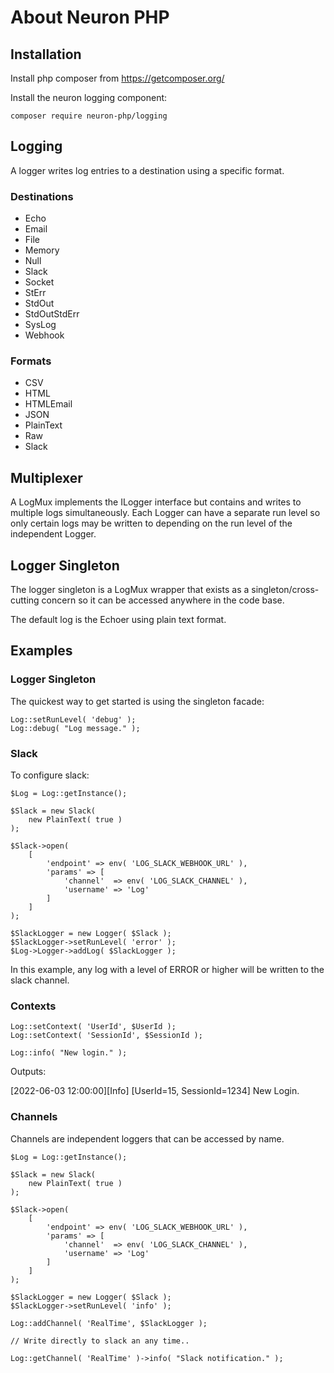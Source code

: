 # About Neuron PHP

## Installation

Install php composer from https://getcomposer.org/

Install the neuron logging component:

    composer require neuron-php/logging

## Logging

A logger writes log entries to a destination using a specific format.

### Destinations

* Echo
* Email
* File
* Memory
* Null
* Slack
* Socket
* StErr
* StdOut
* StdOutStdErr
* SysLog
* Webhook

### Formats

* CSV
* HTML
* HTMLEmail
* JSON
* PlainText
* Raw
* Slack

## Multiplexer

A LogMux implements the ILogger interface but contains and writes to multiple logs
simultaneously. Each Logger can have a separate run level so only certain logs may
be written to depending on the run level of the independent Logger.


## Logger Singleton

The logger singleton is a LogMux wrapper that exists as a singleton/cross-cutting concern
so it can be accessed anywhere in the code base.

The default log is the Echoer using plain text format.

## Examples

### Logger Singleton
The quickest way to get started is using the singleton
facade:

    Log::setRunLevel( 'debug' );
    Log::debug( "Log message." );
    
### Slack
To configure slack:

    $Log = Log::getInstance();

    $Slack = new Slack(
        new PlainText( true )
    );

    $Slack->open(
        [
            'endpoint' => env( 'LOG_SLACK_WEBHOOK_URL' ),
            'params' => [
                'channel'  => env( 'LOG_SLACK_CHANNEL' ),
                'username' => 'Log'
            ]
        ]
    );

    $SlackLogger = new Logger( $Slack );
    $SlackLogger->setRunLevel( 'error' );
    $Log->Logger->addLog( $SlackLogger );

In this example, any log with a level of ERROR or
higher will be written to the slack channel.

### Contexts

    Log::setContext( 'UserId', $UserId );
    Log::setContext( 'SessionId', $SessionId );

    Log::info( "New login." );

Outputs:

[2022-06-03 12:00:00][Info] [UserId=15, SessionId=1234] New Login.

### Channels

Channels are independent loggers that can be accessed by name.

    $Log = Log::getInstance();

    $Slack = new Slack(
        new PlainText( true )
    );

    $Slack->open(
        [
            'endpoint' => env( 'LOG_SLACK_WEBHOOK_URL' ),
            'params' => [
                'channel'  => env( 'LOG_SLACK_CHANNEL' ),
                'username' => 'Log'
            ]
        ]
    );

    $SlackLogger = new Logger( $Slack );
    $SlackLogger->setRunLevel( 'info' );

    Log::addChannel( 'RealTime', $SlackLogger );

    // Write directly to slack an any time..

    Log::getChannel( 'RealTime' )->info( "Slack notification." );
